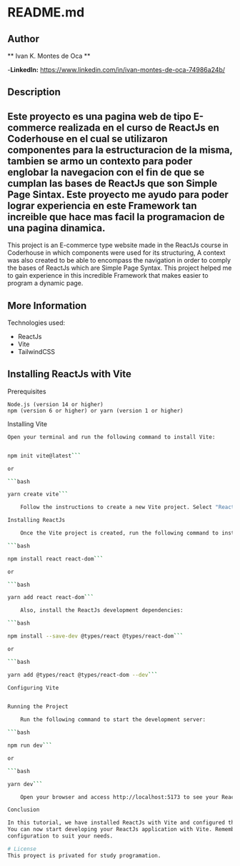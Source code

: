 # README.md

## Author

** Ivan K. Montes de Oca **

-**LinkedIn:** https://www.linkedin.com/in/ivan-montes-de-oca-74986a24b/

## Description

Este proyecto es una pagina web de tipo E-commerce realizada en el curso de ReactJs
en Coderhouse en el cual se utilizaron componentes para la estructuracion de la misma,
tambien se armo un contexto para poder englobar la navegacion con el fin de que se cumplan
las bases de ReactJs que son Simple Page Sintax. 
Este proyecto me ayudo para poder lograr experiencia en este Framework tan increible que hace
mas facil la programacion de una pagina dinamica.
---------------------------------------------------
This project is an E-commerce type website made in the ReactJs course
in Coderhouse in which components were used for its structuring,
A context was also created to be able to encompass the navigation in order to comply
the bases of ReactJs which are Simple Page Syntax. 
This project helped me to gain experience in this incredible Framework that makes
easier to program a dynamic page.

## More Information

Technologies used: 
- ReactJs
- Vite
- TailwindCSS

## Installing ReactJs with Vite
Prerequisites

    Node.js (version 14 or higher)
    npm (version 6 or higher) or yarn (version 1 or higher)

Installing Vite

    Open your terminal and run the following command to install Vite:

```bash

npm init vite@latest```

or

```bash

yarn create vite```

    Follow the instructions to create a new Vite project. Select "React" as the framework and choose a name for your project.

Installing ReactJs

    Once the Vite project is created, run the following command to install ReactJs:

```bash

npm install react react-dom```

or

```bash

yarn add react react-dom```

    Also, install the ReactJs development dependencies:

```bash

npm install --save-dev @types/react @types/react-dom```

or

```bash

yarn add @types/react @types/react-dom --dev```

Configuring Vite


Running the Project

    Run the following command to start the development server:

```bash

npm run dev```

or

```bash

yarn dev```

    Open your browser and access http://localhost:5173 to see your ReactJs application in action.

Conclusion

In this tutorial, we have installed ReactJs with Vite and configured the project to generate source maps. 
You can now start developing your ReactJs application with Vite. Remember that you can customize the Vite 
configuration to suit your needs.

# License
This proyect is privated for study programation.